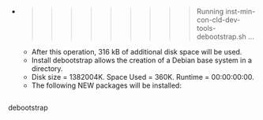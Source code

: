 * >>>>>>>>> Running inst-min-con-cld-dev-tools-debootstrap.sh ...
  * After this operation, 316 kB of additional disk space will be used.
  * Install debootstrap allows the creation of a Debian base system in a directory.
  * Disk size = 1382004K. Space Used = 360K. Runtime = 00:00:00:00.
  * The following NEW packages will be installed:
  ```bash
debootstrap
  ```
